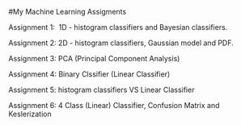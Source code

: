 #My Machine Learning Assigments

Assignment 1:  1D - histogram classifiers and Bayesian classifiers.

Assignment 2:  2D - histogram classifiers, Gaussian model and PDF.

Assignment 3:  PCA (Principal Component Analysis)

Assignment 4:  Binary Clssifier (Linear Classifier)

Assignment 5:  histogram classifiers VS Linear Classifier

Assignment 6:  4 Class (Linear) Classifier, Confusion Matrix and Keslerization
